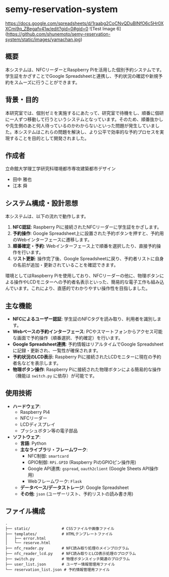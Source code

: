 # semy-reservation-system
https://docs.google.com/spreadsheets/d/1raabg2CoCNvQDuBINfO6c5Hr0XXCmi9q_ZBegafv41w/edit?gid=0#gid=0
![Test Image 6]
(https://github.com/shunemoto/semy-reservation-system/static/images/yamachan.jpg)
## 概要

本システムは、NFCリーダーとRaspberry Piを活用した個別予約システムです。学生証をかざすことでGoogle Spreadsheetと連携し、予約状況の確認や新規予約をスムーズに行うことができます。

## 背景・目的

本研究室では、個別ゼミを実施するにあたって、研究室で待機をし、順番に個研に一人ずつ移動して行うというシステムとなっています。そのため、順番抜かしや先生側のあと何人待っているのかわからないといった問題が発生していました。本システムはこれらの問題を解決し、より公平で効率的な予約プロセスを実現することを目的として開発されました。

## 作成者
立命館大学理工学研究科環境都市専攻建築都市デザイン
* 田中 雅也
* 江本 舜

## システム構成・設計思想

本システムは、以下の流れで動作します。

1.  **NFC認証**: Raspberry Piに接続されたNFCリーダーに学生証をかざします。
2.  **予約操作**: Google Spreadsheet上に設置された予約ボタンを押すと、予約用のWebインターフェースに遷移します。
3.  **順番確定・予約**: Webインターフェース上で順番を選択したり、直接予約操作を行います。
4.  **リスト更新**: 操作完了後、Google Spreadsheetに戻り、予約者リストに自身の名前が追加・更新されていることを確認できます。

環境としてはRaspberry Piを使用しており、NFCリーダーの他に、物理ボタンによる操作やLCDモニターへの予約者名表示といった、簡易的な電子工作も組み込んでいます。これにより、直感的でわかりやすい操作性を目指しました。

## 主な機能

* **NFCによるユーザー認証**: 学生証のNFCタグを読み取り、利用者を識別します。
* **Webベースの予約インターフェース**: PCやスマートフォンからアクセス可能な画面で予約操作（順番選択、予約確定）を行います。
* **Google Spreadsheet連携**: 予約情報はリアルタイムでGoogle Spreadsheetに記録・更新され、一覧性が確保されます。
* **予約状況のLCD表示**: Raspberry Piに接続されたLCDモニターに現在の予約者名などを表示します。
* **物理ボタン操作**: Raspberry Piに接続された物理ボタンによる簡易的な操作（機能は `switch.py` に依存）が可能です。

## 使用技術

* **ハードウェア**:
    * Raspberry Pi4
    * NFCリーダー
    * LCDディスプレイ
    * プッシュボタン等の電子部品
* **ソフトウェア**:
    * **言語**: Python 
    * **主なライブラリ・フレームワーク**:
        * NFC制御: `smartcard`
        * GPIO制御: `RPi.GPIO` (Raspberry PiのGPIOピン操作用)
        * Google API連携: `gspread`, `oauth2client` (Google Sheets API操作用)
        * Webフレームワーク: `Flask`
    * **データベース/データストレージ**: Google Spreadsheet
    * **その他**: `json` (ユーザーリスト、予約リストの読み書き用)

## ファイル構成
```text
.
├── static/              # CSSファイルや画像ファイル
├── templates/           # HTMLテンプレートファイル
│   ├── error.html
│   └── reserve.html
├── nfc_reader.py        # NFC読み取り処理のメインプログラム
├── nfc_reader_lcd.py    # NFC読み取りとLCD表示処理のプログラム
├── switch.py            # 物理ボタンスイッチ関連のプログラム
├── user_list.json       # ユーザー情報管理用ファイル
└── reservation_list.json # 予約情報管理用ファイル
```
